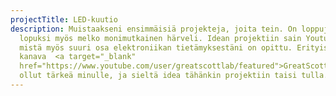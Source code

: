 ```yaml
---
projectTitle: LED-kuutio
description: Muistaakseni ensimmäisiä projekteja, joita tein. On loppujen
  lopuksi myös melko monimutkainen härveli. Idean projektiin sain Youtubesta,
  mistä myös suuri osa elektroniikan tietämyksestäni on opittu. Erityisesti
  kanava  <a target="_blank"
  href="https://www.youtube.com/user/greatscottlab/featured">GreatScott</a> on
  ollut tärkeä minulle, ja sieltä idea tähänkin projektiin taisi tulla.
---
```

